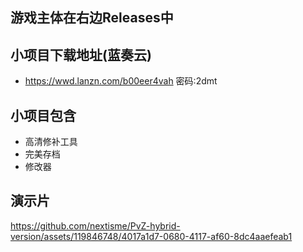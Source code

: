 ## 游戏主体在右边Releases中
## 小项目下载地址(蓝奏云)
- https://wwd.lanzn.com/b00eer4vah
密码:2dmt
## 小项目包含

- 高清修补工具
- 完美存档
- 修改器

## 演示片
https://github.com/nextisme/PvZ-hybrid-version/assets/119846748/4017a1d7-0680-4117-af60-8dc4aaefeab1
